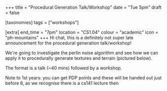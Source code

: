 +++
title = "Procedural Generation Talk/Workshop"
date = "Tue 5pm"
draft = false

[taxonomies]
tags = ["workshops"]

[extra]
end_time = "7pm"
location = "CS1.04"
colour = "academic"
icon = "ph-mountains"
+++
Hi chat, this is a definitely not super late announcement for the procedural generation talk/workshop! 

We're going to investigate the perlin noise algorithm and see how we can apply it to procedurally generate textures and terrain (pictured below).

The format is a talk (~40 mins) followed by a workshop.

Note to 1st years: you can get PDP points and these will be handed out just before 6, as we recognise there is a cs141 lecture then
